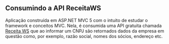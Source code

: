 ## Consumindo a API ReceitaWS

Aplicação construída em ASP.NET MVC 5 com o intuito de estudar o framework e conceitos MVC. Nela, é consumida uma API gratuita chamada [Receita WS](https://www.receitaws.com.br) que ao informar um CNPJ são retornados dados da empresa em questão como, por exemplo, razão social, nomes dos sócios, endereço etc.
